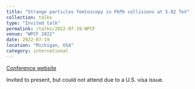 ```yaml
---
title: "Strange particles femtoscopy in PbPb collisions at 5.02 TeV"
collection: talks
type: "Invited talk"
permalink: /talks/2022-07-19-WPCF
venue: "WPCF 2022"
date: 2022-07-19
location: "Michigan, USA"
category: international
---
```

[Conference website](https://indico.frib.msu.edu/event/50/overview)

Invited to present, but could not attend due to a U.S. visa issue.
